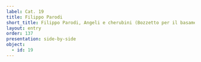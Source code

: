 ```yaml
---
label: Cat. 19
title: Filippo Parodi
short_title: Filippo Parodi, Angeli e cherubini (Bozzetto per il basamento di candeliere della cappella dell’Arca di Sant’Antonio)
layout: entry
order: 137
presentation: side-by-side
object:
  - id: 19
---
```

